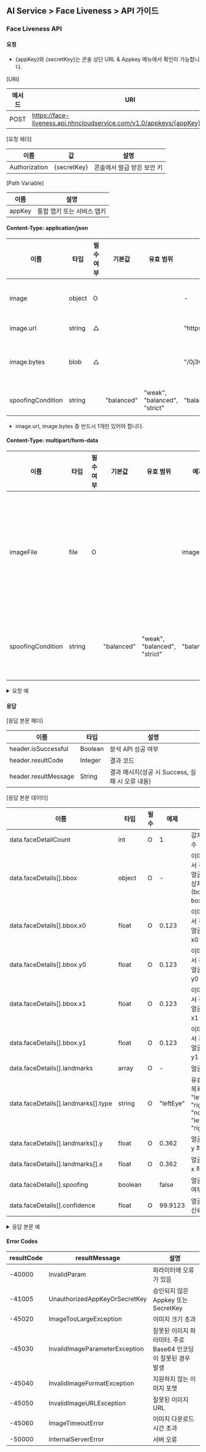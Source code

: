 ## AI Service > Face Liveness > API 가이드

### Face Liveness API

#### 요청
* {appKey}와 {secretKey}는 콘솔 상단 URL & Appkey 메뉴에서 확인이 가능합니다.

[URI]

| 메서드  | URI                                                                        |
|------|----------------------------------------------------------------------------|
| POST | https://face-liveness.api.nhncloudservice.com/v1.0/appkeys/{appKey}/spoofing |

[요청 헤더]

| 이름            | 값           | 설명              |
|---------------|-------------|-----------------|
| Authorization | {secretKey} | 콘솔에서 발급 받은 보안 키 |

[Path Variable]

| 이름 | 설명 |
| --- | --- |
| appKey | 통합 앱키 또는 서비스 앱키 |

#### Content-Type: application/json

| 이름 | 타입 | 필수 여부 | 기본값 | 유효 범위 | 예제 | 설명 |
| --- | --- | --- | --- | --- | --- | --- |
| image | object | O |  |  | - | 얼굴 감지에 사용할 이미지 |
| image.url | string | △ |  |  | "https://..." | 이미지의 URL |
| image.bytes | blob | △ |  |  | "/0j3Ohdk==..." | Base64로 인코딩된 이미지 바이트 |
| spoofingCondition | string |  | "balanced" |  "weak", "balanced", "strict" | "balanced" | 스푸핑 감지 감도 |

* image.url, image.bytes 중 반드시 1개만 있어야 합니다.

#### Content-Type: multipart/form-data

| 이름 | 타입 | 필수 여부 | 기본값 | 유효 범위 | 예제 | 설명 |
| --- | --- | --- | --- | --- | --- | --- |
| imageFile | file | O |  | | image.png | 얼굴 감지에 사용할 이미지 파일 | 
| spoofingCondition | string |  | "balanced" |  "weak", "balanced", "strict" | "balanced" | 스푸핑 감지 감도 |

<details>
<summary>요청 예</summary>

``` shell
curl -X POST 'https://face-liveness.api.nhncloudservice.com/v1.0/appkeys/{appKey}/spoofing' \
-H 'Authorization: {secretKey}' \
-H 'Content-Type: application/json;charset=UTF-8' \
-d '{
    "image": {
        "url":"https://..."
    }
}'
```

``` shell
curl -X POST 'https://face-liveness.api.nhncloudservice.com/v1.0/appkeys/{appKey}/spoofing' \
-H 'Authorization: {secretKey}' \
-H 'Content-Type: multipart/form-data' \
-F imageFile=@image.png
```

</details>

#### 응답

[응답 본문 헤더]

| 이름            | 타입      | 설명                               |
|---------------|---------|----------------------------------|
| header.isSuccessful  | Boolean | 분석 API 성공 여부                     |
| header.resultCode    | Integer | 결과 코드                            |
| header.resultMessage | String  | 결과 메시지(성공 시 Success, 실패 시 오류 내용) |

[응답 본문 데이터]

| 이름 | 타입 | 필수 | 예제 | 설명 |
| --- | --- | --- | --- | --- |
| data.faceDetailCount | int | O | 1 | 감지한 얼굴 수 |
| data.faceDetails[].bbox | object | O | - | 이미지 내에서 감지한 얼굴의 경계 상자(bounding box) 정보 |
| data.faceDetails[].bbox.x0 | float | O | 0.123 | 이미지 내에서 감지한 얼굴 box의 x0 좌표 |
| data.faceDetails[].bbox.y0 | float | O | 0.123 | 이미지 내에서 감지한 얼굴 box의 y0 좌표 |
| data.faceDetails[].bbox.x1 | float | O | 0.123 | 이미지 내에서 감지한 얼굴 box의 x1 좌표 |
| data.faceDetails[].bbox.y1 | float | O | 0.123 | 이미지 내에서 감지한 얼굴 box의 y1 좌표 |
| data.faceDetails[].landmarks | array | O | - | 얼굴 특징 |
| data.faceDetails[].landmarks[].type | string | O | "leftEye" | 유효한 값 목록:<br>"leftEye", "rightEye", "nose", "leftLip", "rightLip" |
| data.faceDetails[].landmarks[].y | float | O | 0.362 | 얼굴 특징의 y 좌표 |
| data.faceDetails[].landmarks[].x | float | O | 0.362 | 얼굴 특징의 x 좌표 |
| data.faceDetails[].spoofing | boolean |  | false | 얼굴 스푸핑 여부 |
| data.faceDetails[].confidence | float | O | 99.9123 | 얼굴 인식 신뢰도 |

<details>
<summary>응답 본문 예</summary>

```json
{
    "header": {
        "isSuccessful": true,
        "resultCode": 0,
        "resultMessage": "Success"
    },
    "data": {
        "faceDetailCount": 1,
        "faceDetails": [
            {
                "bbox": {
                    "x0": 0.08727272727272728,
                    "y0": 0.29333333333333333,
                    "x1": 0.24363636363636362,
                    "y1": 0.6213333333333333
                },
                "landmarks": [
                    {
                        "type": "leftEye",
                        "x": 0.1290909090909091,
                        "y": 0.4266666666666667
                    },
                    {
                        "type": "rightEye",
                        "x": 0.2018181818181818,
                        "y": 0.432
                    },
                    {
                        "type": "nose",
                        "x": 0.16545454545454547,
                        "y": 0.49333333333333335
                    },
                    {
                        "type": "leftLip",
                        "x": 0.13818181818181818,
                        "y": 0.5546666666666666
                    },
                    {
                        "type": "rightLip",
                        "x": 0.19272727272727272,
                        "y": 0.56
                    }
                ],
                "spoofing": true,
                "confidence": 0.997854
            }
        ]
    }
}
```
</details>

#### Error Codes

| resultCode | resultMessage | 설명 |
| ---------- | ------------- | --- |
| -40000 | InvalidParam | 파라미터에 오류가 있음 |
| -41005 | UnauthorizedAppKeyOrSecretKey | 승인되지 않은 Appkey 또는 SecretKey |
| -45020 | ImageTooLargeException | 이미지 크기 초과 |
| -45030 | InvalidImageParameterException | 잘못된 이미지 파라미터. 주로 Base64 인코딩이 잘못된 경우 발생 |
| -45040 | InvalidImageFormatException | 지원하지 않는 이미지 포맷 |
| -45050 | InvalidImageURLException | 잘못된 이미지 URL |
| -45060 | ImageTimeoutError | 이미지 다운로드 시간 초과 |
| -50000 | InternalServerError | 서버 오류 |